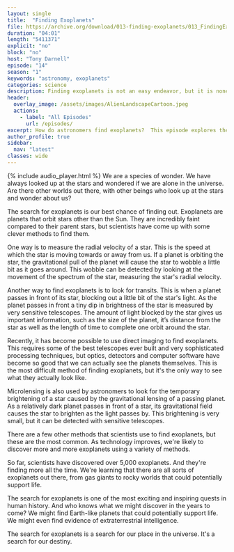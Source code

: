 ```yaml
---
layout: single
title:  "Finding Exoplanets"
file: https://archive.org/download/013-finding-exoplanets/013_FindingExoplanets_final.mp3
duration: "04:01"
length: "5411371"
explicit: "no"
block: "no"
host: "Tony Darnell"
episode: "14"
season: "1"
keywords: "astronomy, exoplanets"
categories: science
description: Finding exoplanets is not an easy endeavor, but it is nonetheless very important.  Finding planets around other stars is vital for humanity to understand its place in the cosmos.
header:
  overlay_image: /assets/images/AlienLandscapeCartoon.jpeg
  actions:
    - label: "All Episodes"
      url: /episodes/
excerpt: How do astronomers find exoplanets?  This episode explores the various ways planets around other stars reveal themselves.
author_profile: true
sidebar: 
  nav: "latest"
classes: wide
---
```


{% include audio_player.html %} 
We are a species of wonder. We have always looked up at the stars and wondered if we are alone in the universe. Are there other worlds out there, with other beings who look up at the stars and wonder about us?

The search for exoplanets is our best chance of finding out. Exoplanets are planets that orbit stars other than the Sun. They are incredibly faint compared to their parent stars, but scientists have come up with some clever methods to find them.

One way is to measure the radial velocity of a star. This is the speed at which the star is moving towards or away from us. If a planet is orbiting the star, the gravitational pull of the planet will cause the star to wobble a little bit as it goes around. This wobble can be detected by looking at the movement of the spectrum of the star, measuring the star's radial velocity.

Another way to find exoplanets is to look for transits. This is when a planet passes in front of its star, blocking out a little bit of the star's light.  As the planet passes in front a tiny dip in brightness of the star is measured by very sensitive telescopes.  The amount of light blocked by the star gives us important information, such as the size of the planet, it’s distance from the star as well as the length of time to complete one orbit around the star.

Recently, it has become possible to use direct imaging to find exoplanets. This requires some of the best telescopes ever built and very sophisticated processing techniques, but optics, detectors and computer software have become so good that we can actually see the planets themselves. This is the most difficult method of finding exoplanets, but it's the only way to see what they actually look like.

Microlensing is also used by astronomers to look for the temporary brightening of a star caused by the gravitational lensing of a passing planet.  As a relatively dark planet passes in front of a star, its gravitational field causes the star to brighten as the light passes by. This brightening is very small, but it can be detected with sensitive telescopes.

There are a few other methods that scientists use to find exoplanets, but these are the most common. As technology improves, we're likely to discover more and more exoplanets using a variety of methods.

So far, scientists have discovered over 5,000 exoplanets. And they're finding more all the time. We're learning that there are all sorts of exoplanets out there, from gas giants to rocky worlds that could potentially support life.

The search for exoplanets is one of the most exciting and inspiring quests in human history. And who knows what we might discover in the years to come? We might find Earth-like planets that could potentially support life. We might even find evidence of extraterrestrial intelligence.

The search for exoplanets is a search for our place in the universe. It's a search for our destiny.

